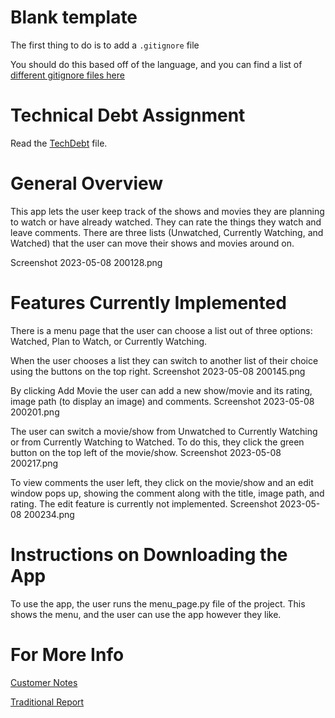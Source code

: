 # Blank template
The first thing to do is to add a `.gitignore` file

You should do this based off of the language, and you can find a list of [different gitignore files here](https://github.com/github/gitignore)

# Technical Debt Assignment
Read the [TechDebt](TechDebt.md) file. 

# General Overview
This app lets the user keep track of the shows and movies they are planning to watch or have already watched. They can rate the things they watch and leave comments. There are three lists (Unwatched, Currently Watching, and Watched) that the user can move their shows and movies around on. 

Screenshot 2023-05-08 200128.png

# Features Currently Implemented
There is a menu page that the user can choose a list out of three options: Watched, Plan to Watch, or Currently Watching.

When the user chooses a list they can switch to another list of their choice using the buttons on the top right. 
Screenshot 2023-05-08 200145.png

By clicking Add Movie the user can add a new show/movie and its rating, image path (to display an image) and comments.
Screenshot 2023-05-08 200201.png

The user can switch a movie/show from Unwatched to Currently Watching or from Currently Watching to Watched. To do this, they click the green button on the top left of the movie/show. 
Screenshot 2023-05-08 200217.png

To view comments the user left, they click on the movie/show and an edit window pops up, showing the comment along with the title, image path, and rating. The edit feature is currently not implemented. 
Screenshot 2023-05-08 200234.png

# Instructions on Downloading the App
To use the app, the user runs the menu_page.py file of the project. This shows the menu, and the user can use the app however they like. 

# For More Info 

[Customer Notes](customerNotes.md)

[Traditional Report](TraditionalReport.md) 
